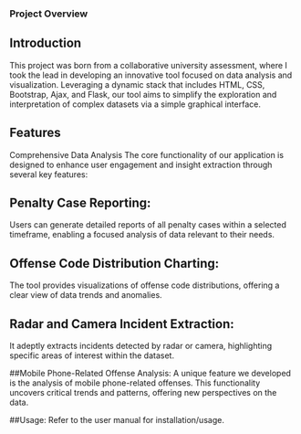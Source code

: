 ### Project Overview

## Introduction
This project was born from a collaborative university assessment, where I took the lead in developing an innovative tool focused on data analysis and visualization. Leveraging a dynamic stack that includes HTML, CSS, Bootstrap, Ajax, and Flask, our tool aims to simplify the exploration and interpretation of complex datasets via a simple graphical interface.

## Features
Comprehensive Data Analysis The core functionality of our application is designed to enhance user engagement and insight extraction through several key features:

## Penalty Case Reporting:
Users can generate detailed reports of all penalty cases within a selected timeframe, enabling a focused analysis of data relevant to their needs.

## Offense Code Distribution Charting:
The tool provides visualizations of offense code distributions, offering a clear view of data trends and anomalies.

## Radar and Camera Incident Extraction:
It adeptly extracts incidents detected by radar or camera, highlighting specific areas of interest within the dataset.

##Mobile Phone-Related Offense Analysis:
A unique feature we developed is the analysis of mobile phone-related offenses. This functionality uncovers critical trends and patterns, offering new perspectives on the data.

##Usage:
Refer to the user manual for installation/usage.
